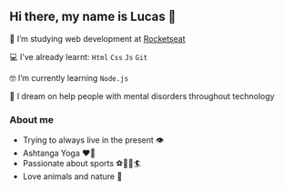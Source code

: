 ## Hi there, my name is Lucas 👋

🚀 I’m studying web development at [Rocketseat](https://rocketseat.com.br)

💻 I've already learnt: `Html` `Css` `Js` `Git`

🤓 I’m currently learning `Node.js`

💭 I dream on help people with mental disorders throughout technology


### About me

- Trying to always live in the present 👁️
- Ashtanga Yoga ❤️‍🔥
- Passionate about sports ⚽🎾🏀🏄
- Love animals and nature 🐒

